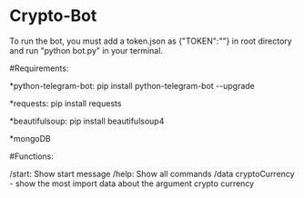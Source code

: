 # Crypto-Bot

To run the bot, you must add a token.json as {"TOKEN":"<TOKEN NUMBER>"} in root directory
and run "python bot.py" in your terminal.
  
#Requirements:

*python-telegram-bot: pip install python-telegram-bot --upgrade

*requests: pip install requests

*beautifulsoup: pip install beautifulsoup4

*mongoDB

#Functions:

/start: Show start message
/help: Show all commands
/data cryptoCurrency  - show the most import data about the argument crypto currency
